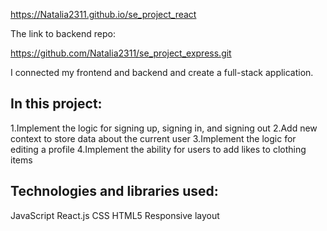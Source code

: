 https://Natalia2311.github.io/se_project_react


The link to backend repo:

https://github.com/Natalia2311/se_project_express.git


I connected my frontend and backend and create a full-stack application. 

## In this project:

1.Implement the logic for signing up, signing in, and signing out
2.Add new context to store data about the current user
3.Implement the logic for editing a profile
4.Implement the ability for users to add likes to clothing items


## Technologies and libraries used:
JavaScript
React.js
CSS
HTML5
Responsive layout





